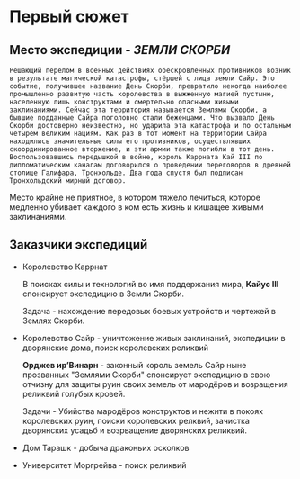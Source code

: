 # Первый сюжет
## Место экспедиции - ***ЗЕМЛИ СКОРБИ***


```Решающий перелом в военных действиях обескровленных противников возник в результате магической катастрофы, стёршей с лица земли Сайр. Это событие, получившее название День Скорби, превратило некогда наиболее промышленно развитую часть королевства в выжженную магией пустыню, населенную лишь конструктами и смертельно опасными живыми заклинаниями. Сейчас эта территория называется Землями Скорби, а бывшие подданные Сайра поголовно стали беженцами. Что вызвало День Скорби достоверно неизвестно, но ударила эта катастрофа и по остальным четырем великим нациям. Как раз в тот момент на территории Сайра находились значительные силы его противников, осуществлявших скоординированное вторжение, и эти армии также погибли в тот день. Воспользовавшись передышкой в войне, король Каррната Кай III по дипломатическим каналам договорился о проведении переговоров в древней столице Галифара, Тронхольде. Два года спустя был подписан Тронхольдский мирный договор.```

Место крайне не приятное, в котором тяжело лечиться, которое медленно убивает каждого в ком есть жизнь и кишащее живыми заклинаниями.

## Заказчики экспедиций
- Королевство Каррнат 
  
  В поисках силы и технологий во имя поддержания мира, **Кайус III** спонсирует экспедицию в Земли Скорби. 
  
  Задача - нахождение передовых боевых устройств и чертежей в Землях Cкорби.
- Королевство Сайр - уничтожение живых заклинаний, экспедиции в дворянские дома, поиск королевских реликвий

  **Орджев ир’Винарн** - законный король земель Сайр ныне прозванных "Землями Скорби" спонсирует экспедицию в свою отчизну для защиты руин своих земель от мародёров и возращения реликвий голубых кровей.

  Задачи - Убийства мародёров конструктов и нежити в покоях королевских руин, поиски королевских релквий, зачистка дворянских усадьб и возрващение дворянских реликвий.
- Дом Тарашк - добыча драконьих осколков
- Университет Моргрейва - поиск реликвий

